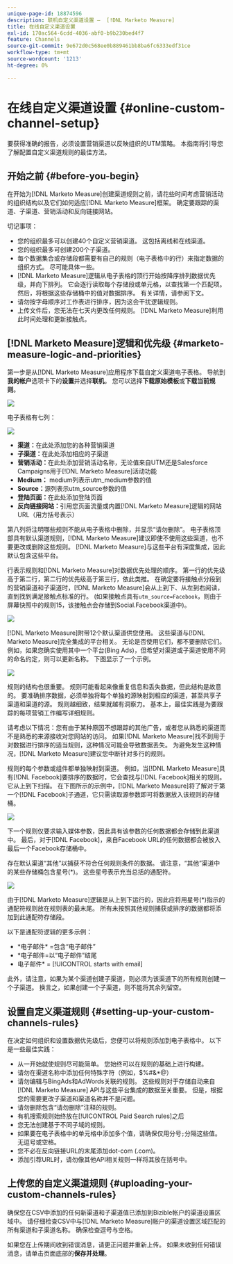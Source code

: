 ```yaml
---
unique-page-id: 18874596
description: 联机自定义渠道设置 —  [!DNL Marketo Measure]
title: 在线自定义渠道设置
exl-id: 170ac564-6cdd-4036-abf0-b9b230bed4f7
feature: Channels
source-git-commit: 9e672d0c568ee0b889461bb8ba6fc6333edf31ce
workflow-type: tm+mt
source-wordcount: '1213'
ht-degree: 0%

---
```


# 在线自定义渠道设置 {#online-custom-channel-setup}

要获得准确的报告，必须设置营销渠道以反映组织的UTM策略。 本指南将引导您了解配置自定义渠道规则的最佳方法。

## 开始之前 {#before-you-begin}

在开始为[!DNL Marketo Measure]创建渠道规则之前，请花些时间考虑营销活动的组织结构以及它们如何适应[!DNL Marketo Measure]框架。 确定要跟踪的渠道、子渠道、营销活动和反向链接网站。

切记事项：

* 您的组织最多可以创建40个自定义营销渠道。 这包括离线和在线渠道。
* 您的组织最多可创建200个子渠道。
* 每个数据集合或存储段都需要有自己的规则（电子表格中的行）来指定数据的组织方式。 尽可能具体一些。
* [!DNL Marketo Measure]逻辑从电子表格的顶行开始按降序排列数据优先级，并向下排列。 它会逐行读取每个存储段或单元格，以查找第一个匹配项。 然后，将根据这些存储桶中的值对数据排序。 有关详情，请参阅下文。
* 请勿按字母顺序对工作表进行排序，因为这会干扰逻辑规则。
* 上传文件后，您无法在七天内更改任何规则。 [!DNL Marketo Measure]利用此时间处理和更新接触点。

## [!DNL Marketo Measure]逻辑和优先级 {#marketo-measure-logic-and-priorities}

第一步是从[!DNL Marketo Measure]应用程序下载自定义渠道电子表格。 导航到&#x200B;**我的帐户**&#x200B;选项卡下的&#x200B;**设置**&#x200B;并选择&#x200B;**联机**。 您可以选择&#x200B;**下载原始模板**&#x200B;或&#x200B;**下载当前规则**。

![](assets/1.png)

电子表格有七列：

![](assets/2.png)

* **渠道：**&#x200B;在此处添加您的各种营销渠道
* **子渠道：**&#x200B;在此处添加相应的子渠道
* **营销活动：**&#x200B;在此处添加营销活动名称，无论值来自UTM还是Salesforce Campaigns用于[!DNL Marketo Measure]活动功能
* **Medium：** medium列表示utm_medium参数的值
* **Source：**&#x200B;源列表示utm_source参数的值
* **登陆页面：**&#x200B;在此处添加登陆页面
* **反向链接网站：**&#x200B;引用您页面流量或内置[!DNL Marketo Measure]逻辑的网站URL（用方括号表示）

第八列将注明哪些规则不能从电子表格中删除，并显示“请勿删除”。 电子表格顶部具有默认渠道规则，[!DNL Marketo Measure]建议即使不使用这些渠道，也不要更改或删除这些规则。 [!DNL Marketo Measure]与这些平台有深度集成，因此默认包含这些平台。

行表示规则和[!DNL Marketo Measure]对数据优先处理的顺序。 第一行的优先级高于第二行，第二行的优先级高于第三行，依此类推。 在确定要将接触点分段到的营销渠道和子渠道时，[!DNL Marketo Measure]会从上到下、从左到右阅读，直到找到满足接触点标准的行。 (如果接触点具有`utm_source=Facebook`，则由于屏幕快照中的规则15，该接触点会存储到Social.Facebook渠道中)。

![](assets/3.png)

[!DNL Marketo Measure]附带12个默认渠道供您使用。 这些渠道与[!DNL Marketo Measure]完全集成的平台相关。 无论是否使用它们，都不要删除它们。 例如，如果您确实使用其中一个平台(Bing Ads)，但希望对渠道或子渠道使用不同的命名约定，则可以更新名称。 下图显示了一个示例。

![](assets/4.png)

规则的结构也很重要。 规则可能看起来像重复信息和丢失数据，但此结构是故意的。 要准确排序数据，必须单独将每个单独的源映射到相应的渠道，甚至共享子渠道和渠道的源。 规则越细致，结果就越有洞察力。 基本上，最佳实践是为要跟踪的每项营销工作编写详细规则。

请考虑以下情况：您有由于某种原因不想跟踪的其他广告，或者您从熟悉的渠道而不是熟悉的来源接收对您网站的访问。 如果[!DNL Marketo Measure]找不到用于对数据进行排序的适当规则，这种情况可能会导致数据丢失。 为避免发生这种情况，[!DNL Marketo Measure]建议您中断针对多行的规则。

规则的每个参数或组件都单独映射到渠道。 例如，当[!DNL Marketo Measure]具有[!DNL Facebook]要排序的数据时，它会查找与[!DNL Facebook]相关的规则。 它从上到下扫描。 在下图所示的示例中，[!DNL Marketo Measure]将了解对于第一个[!DNL Facebook]子通道，它只需读取源参数即可将数据放入该规则的存储桶。

![](assets/5.png)

下一个规则仅要求输入媒体参数，因此具有该参数的任何数据都会存储到此渠道中。 最后，对于[!DNL Facebook]，来自Facebook URL的任何数据都会被放入最后一个Facebook存储桶中。

存在默认渠道“其他”以捕获不符合任何规则条件的数据。 请注意，“其他”渠道中的某些存储桶包含星号(&#42;)。 这些星号表示充当总括的通配符。

![](assets/6.png)

由于[!DNL Marketo Measure]逻辑是从上到下运行的，因此应将用星号(&#42;)指示的通配符规则放在规则表的最末尾。 所有未按照其他规则捕获或排序的数据都将添加到此通配符存储段。

以下是通配符逻辑的更多示例：

* &#42;电子邮件&#42; =包含“电子邮件”
* &#42;电子邮件=以“电子邮件”结尾
* 电子邮件&#42; = [!UICONTROL starts with email]

此外，请注意，如果为某个渠道创建子渠道，则必须为该渠道下的所有规则创建一个子渠道。 换言之，如果创建一个子渠道，则不能将其余列留空。

## 设置自定义渠道规则 {#setting-up-your-custom-channels-rules}

在决定如何组织和设置数据优先级后，您便可以将规则添加到电子表格中。 以下是一些最佳实践：

* 从一开始就使规则尽可能简单。 您始终可以在规则的基础上进行构建。
* 请勿在渠道名称中添加任何特殊字符（例如，$%#&amp;&#42;@）
* 请勿编辑与BingAds和AdWords关联的规则。 这些规则对于存储自动来自[!DNL Marketo Measure] API与这些平台集成的数据至关重要。 但是，根据您的需要更改子渠道和渠道名称并不是问题。
* 请勿删除包含“请勿删除”注释的规则。
* 有机搜索规则始终放在[!UICONTROL Paid Search rules]之后
* 您无法创建基于不同子域的规则。
* 如果要在电子表格中的单元格中添加多个值，请确保仅用分号`;`分隔这些值。 无逗号或空格。
* 您不必在反向链接URL的末尾添加dot-com (.com)。
* 添加引荐URL时，请勿像其他API相关规则一样将其放在括号中。

## 上传您的自定义渠道规则 {#uploading-your-custom-channels-rules}

确保您在CSV中添加的任何新渠道和子渠道值已添加到Bizible帐户的渠道设置区域中。 请仔细检查CSV中与[!DNL Marketo Measure]帐户的渠道设置区域匹配的所有渠道和子渠道名称。 确保检查逗号与空格。

如果您在上传期间收到错误消息，请更正问题并重新上传。 如果未收到任何错误消息，请单击页面底部的&#x200B;**保存并处理**。
